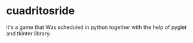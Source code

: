 # cuadritosride
it's a game that Was scheduled in python together with the help of pyglet and tkinter library.
